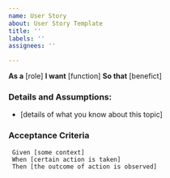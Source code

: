 ```yaml
---
name: User Story
about: User Story Template
title: ''
labels: ''
assignees: ''

---
```


**As a** [role]
**I want** [function]
**So that** [benefict]

### Details and Assumptions:
* [details of what you know about this topic]

### Acceptance Criteria

```gherkin
 Given [some context]
 When [certain action is taken]
 Then [the outcome of action is observed]
 ```
